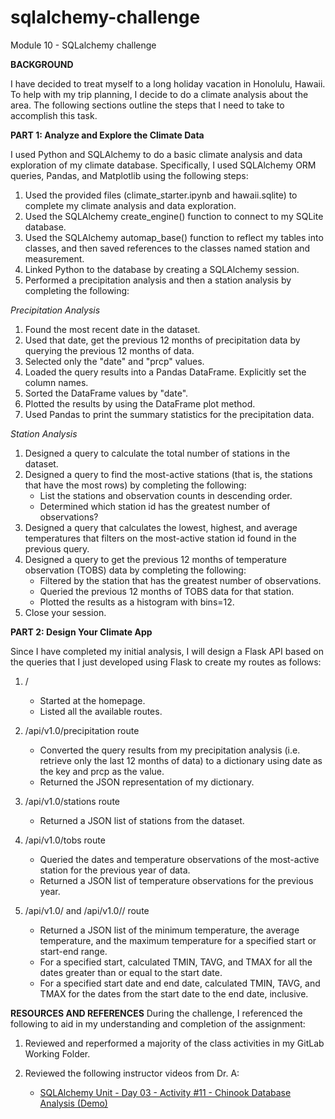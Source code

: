 # sqlalchemy-challenge
Module 10 - SQLalchemy challenge

**BACKGROUND**

I have decided to treat myself to a long holiday vacation in Honolulu, Hawaii. To help with my trip planning, I decide to do a climate analysis about the area. The following sections outline the steps that I need to take to accomplish this task.

**PART 1: Analyze and Explore the Climate Data**

I used Python and SQLAlchemy to do a basic climate analysis and data exploration of my climate database. Specifically, I used SQLAlchemy ORM queries, Pandas, and Matplotlib using the following steps:

1. Used the provided files (climate_starter.ipynb and hawaii.sqlite) to complete my climate analysis and data exploration.
2. Used the SQLAlchemy create_engine() function to connect to my SQLite database.
3. Used the SQLAlchemy automap_base() function to reflect my tables into classes, and then saved references to the classes named station and measurement.
4. Linked Python to the database by creating a SQLAlchemy session.
5. Performed a precipitation analysis and then a station analysis by completing the following:

_Precipitation Analysis_
1. Found the most recent date in the dataset.
2. Used that date, get the previous 12 months of precipitation data by querying the previous 12 months of data.
3. Selected only the "date" and "prcp" values.
4. Loaded the query results into a Pandas DataFrame. Explicitly set the column names.
5. Sorted the DataFrame values by "date".
6. Plotted the results by using the DataFrame plot method.
7. Used Pandas to print the summary statistics for the precipitation data.

_Station Analysis_
1. Designed a query to calculate the total number of stations in the dataset.
2. Designed a query to find the most-active stations (that is, the stations that have the most rows) by completing the following:
   - List the stations and observation counts in descending order.
   - Determined which station id has the greatest number of observations?
3. Designed a query that calculates the lowest, highest, and average temperatures that filters on the most-active station id found in the previous query.
4. Designed a query to get the previous 12 months of temperature observation (TOBS) data by completing the following:
   - Filtered by the station that has the greatest number of observations.
   - Queried the previous 12 months of TOBS data for that station.
   - Plotted the results as a histogram with bins=12.
5. Close your session.

**PART 2: Design Your Climate App**

Since I have completed my initial analysis, I will design a Flask API based on the queries that I just developed using Flask to create my routes as follows:

1. /
   - Started at the homepage.
   - Listed all the available routes.

2. /api/v1.0/precipitation route
   - Converted the query results from my precipitation analysis (i.e. retrieve only the last 12 months of data) to a dictionary using date as the key and prcp as the value.
   - Returned the JSON representation of my dictionary.

3. /api/v1.0/stations route
   - Returned a JSON list of stations from the dataset.

4. /api/v1.0/tobs route
   - Queried the dates and temperature observations of the most-active station for the previous year of data.
   - Returned a JSON list of temperature observations for the previous year.

5. /api/v1.0/<start> and /api/v1.0/<start>/<end> route
   - Returned a JSON list of the minimum temperature, the average temperature, and the maximum temperature for a specified start or start-end range.
   - For a specified start, calculated TMIN, TAVG, and TMAX for all the dates greater than or equal to the start date.
   - For a specified start date and end date, calculated TMIN, TAVG, and TMAX for the dates from the start date to the end date, inclusive.

**RESOURCES AND REFERENCES**
During the challenge, I referenced the following to aid in my understanding and completion of the assignment:

1. Reviewed and reperformed a majority of the class activities in my GitLab Working Folder.

2. Reviewed the following instructor videos from Dr. A:
   * [SQLAlchemy Unit - Day 03 - Activity #11 - Chinook Database Analysis (Demo)](https://www.youtube.com/watch?v=y8C_NuCo_7o)
